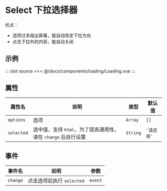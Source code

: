 # Select 下拉选择器

优点：
- 选项过多超出屏幕，能自动改变下拉方向
- 点击下拉外的内容，能自动关闭

## 示例

<template>
    <div>
        <demo-code>
            <button @click="onShow">点我显示</button>
            <button @click="onClose">点我关闭</button>
            <highlight-code slot="codeText" lang="vue">
                <template>
                    <Content slot-key="source"/>
                </template>
            </highlight-code>
        </demo-code>
    </div>
</template>

<script>
export default {
    data() {
        return {
            show: false
        }
    },
    methods: {
      onShow(){
        this.$loading()
      },
      onClose(){
        this.$loading().close()
      },
    },
    destroyed(){
      this.$loading().close()
    }
}
</script>

::: slot source
<<< @/docs/components/loading/Loading.vue
:::

## 属性

属性名 | 说明 | 类型 |默认值
---|---|---|---
| `options` | 选项 | `Array` | `[]` |
| `selected` | 选中值，支持 `html`，为了提高通用性，请在 `change` 后自行设置 | `String` | `'请选择'` |

## 事件

事件名 | 说明 | 参数
---|---|---
`change` | 点击选项后执行 `selected` | `event`
